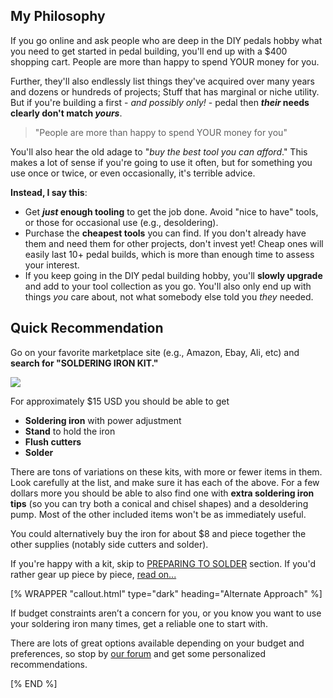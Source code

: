 ## My Philosophy

If you go online and ask people who are deep in the DIY pedals hobby what you need to get started in pedal building, you'll end up with a $400 shopping cart. People are more than happy to spend YOUR money for you.

Further, they'll also endlessly list things they've acquired over many years and dozens or hundreds of projects; Stuff that has marginal or niche utility. But if you're building a first - *and possibly only!* - pedal then ***their* needs clearly don't match *yours***.

<blockquote class="blockquote">"People are more than happy to spend YOUR money for you"</blockquote>

You'll also hear the old adage to "*buy the best tool you can afford*." This makes a lot of sense if you're going to use it often, but for something you use once or twice, or even occasionally, it's terrible advice.

**Instead, I say this**:

* Get ***just* enough tooling** to get the job done. Avoid "nice to have" tools, or those for occasional use (e.g., desoldering).
* Purchase the **cheapest tools** you can find. If you don't already have them and need them for other projects, don't invest yet! Cheap ones will easily last 10+ pedal builds, which is more than enough time to assess your interest.
* If you keep going in the DIY pedal building hobby, you'll **slowly upgrade** and add to your tool collection as you go. You'll also only end up with things *you* care about, not what somebody else told you *they* needed.

## Quick Recommendation

Go on your favorite marketplace site (e.g., Amazon, Ebay, Ali, etc) and **search for "SOLDERING IRON KIT."**

<a data-fancybox href="/img/practice/tools_and_materials/tool-soldering-kit.png">
<img class="img-fluid float-md-img" src="/img/practice/tools_and_materials/tool-soldering-kit.png" />
</a>

For approximately $15 USD you should be able to get

* **Soldering iron** with power adjustment
* **Stand** to hold the iron
* **Flush cutters**
* **Solder**

There are tons of variations on these kits, with more or fewer items in them. Look carefully at the list, and make sure it has each of the above. For a few dollars more you should be able to also find one with **extra soldering iron tips** (so you can try both a conical and chisel shapes) and a desoldering pump. Most of the other included items won't be as immediately useful.

You could alternatively buy the iron for about $8 and piece together the other supplies (notably side cutters and solder).

If you're happy with a kit, skip to [PREPARING TO SOLDER](/how_to_solder/preparing_to_solder/) section. If you'd rather gear up piece by piece, [read on...](/how_to_solder/tools_and_materials/soldering_irons.html)


<div>
[% WRAPPER "callout.html" type="dark" heading="Alternate Approach" %]
<p>If budget constraints aren’t a concern for you, or you know you want to use your soldering iron many times, get a reliable one to start with.</p>

<p>There are lots of great options available depending on your budget and preferences, so stop by <a href="https://mas-effects.com/forum" target="_blank">our forum</a> and get some personalized recommendations.</p>
[% END %]
</div>
